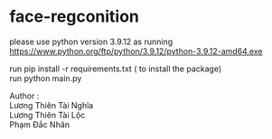 # face-regconition
please use python version 3.9.12 as running <br>
https://www.python.org/ftp/python/3.9.12/python-3.9.12-amd64.exe <br>

run pip install -r requirements.txt ( to install the package)<br>
run python main.py

Author :<br>
Lương Thiên Tài Nghĩa<br>
Lương Thiên Tài Lộc<br>
Phạm Đắc Nhân<br>
